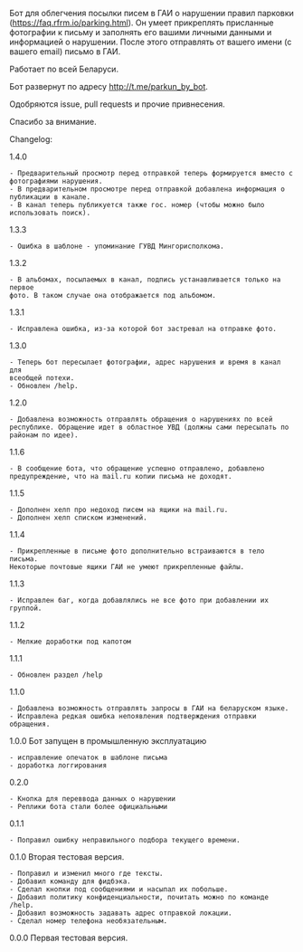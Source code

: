 Бот для облегчения посылки писем в ГАИ о нарушении правил парковки (https://faq.rfrm.io/parking.html). Он умеет прикреплять присланные фотографии к письму и заполнять его вашими личными данными и информацией о нарушении. После этого отправлять от вашего имени (с вашего email) письмо в ГАИ.

Работает по всей Беларуси.

Бот развернут по адресу http://t.me/parkun_by_bot.

Одобряются issue, pull requests и прочие привнесения.

Спасибо за внимание.

Changelog:

1.4.0

    - Предварительный просмотр перед отправкой теперь формируется вместо с
    фотографиями нарушения.
    - В предварительном просмотре перед отправкой добавлена информация о
    публикации в канале.
    - В канал теперь публикуется также гос. номер (чтобы можно было
    использовать поиск).

1.3.3

    - Ошибка в шаблоне - упоминание ГУВД Мингорисполкома.

1.3.2

    - В альбомах, посылаемых в канал, подпись устанавливается только на первое
    фото. В таком случае она отображается под альбомом.

1.3.1

    - Исправлена ошибка, из-за которой бот застревал на отправке фото.

1.3.0

    - Теперь бот пересылает фотографии, адрес нарушения и время в канал для
    всеобщей потехи.
    - Обновлен /help.

1.2.0

    - Добавлена возможность отправлять обращения о нарушениях по всей
    республике. Обращение идет в областное УВД (должны сами пересылать по
    районам по идее).

1.1.6

    - В сообщение бота, что обращение успешно отправлено, добавлено
    предупреждение, что на mail.ru копии письма не доходят.

1.1.5

    - Дополнен хелп про недоход писем на ящики на mail.ru.
    - Дополнен хелп списком изменений.

1.1.4

    - Прикрепленные в письме фото дополнительно встраиваются в тело письма.
    Некоторые почтовые ящики ГАИ не умеют прикрепленные файлы.

1.1.3

    - Исправлен баг, когда добавлялись не все фото при добавлении их группой.

1.1.2

    - Мелкие доработки под капотом

1.1.1

    - Обновлен раздел /help

1.1.0

    - Добавлена возможность отправлять запросы в ГАИ на беларуском языке.
    - Исправлена редкая ошибка непоявления подтверждения отправки обращения.

1.0.0 Бот запущен в промышленную эксплуатацию

    - исправление опечаток в шаблоне письма
    - доработка логгирования

0.2.0

    - Кнопка для переввода данных о нарушении
    - Реплики бота стали более официальными

0.1.1

    - Поправил ошибку неправильного подбора текущего времени.

0.1.0 Вторая тестовая версия.

    - Поправил и изменил много где тексты.
    - Добавил команду для фидбэка.
    - Сделал кнопки под сообщениями и насыпал их побольше.
    - Добавил политику конфиденциальности, почитать можно по команде /help.
    - Добавил возможность задавать адрес отправкой локации.
    - Сделал номер телефона необязательным.

0.0.0 Первая тестовая версия.
